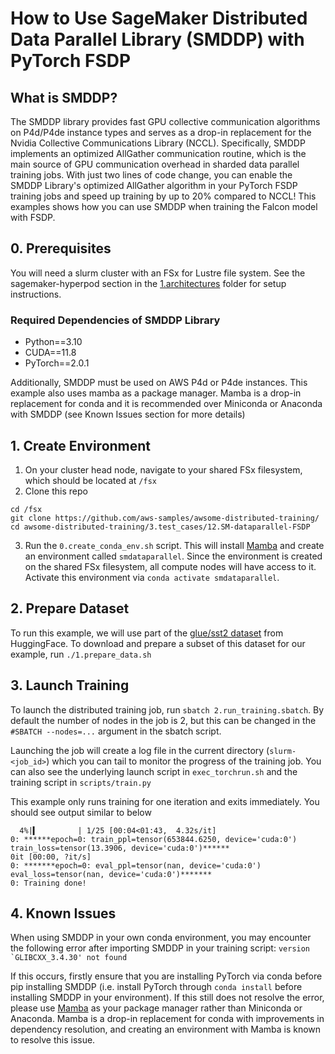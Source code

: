 # How to Use SageMaker Distributed Data Parallel Library (SMDDP) with PyTorch FSDP

## What is SMDDP?
The SMDDP library provides fast GPU collective communication algorithms on P4d/P4de instance types and serves as a drop-in replacement for the Nvidia Collective Communications Library (NCCL).  Specifically, SMDDP implements an optimized AllGather communication routine, which is the main source of GPU communication overhead in sharded data parallel training jobs.  With just two lines of code change, you can enable the SMDDP Library's optimized AllGather algorithm in your PyTorch FSDP training jobs and speed up training by up to 20% compared to NCCL!  This examples shows how you can use SMDDP when training the Falcon model with FSDP.  

## 0. Prerequisites
You will need a slurm cluster with an FSx for Lustre file system.  See the sagemaker-hyperpod section in the [1.architectures](https://github.com/ruhanprasad/awsome-distributed-training/tree/main/1.architectures) folder for setup instructions. 

### Required Dependencies of SMDDP Library
* Python==3.10
* CUDA==11.8
* PyTorch==2.0.1

Additionally, SMDDP must be used on AWS P4d or P4de instances.  This example also uses mamba as a package manager.  Mamba is a drop-in replacement for conda and it is recommended over Miniconda or Anaconda with SMDDP (see Known Issues section for more details)

## 1. Create Environment 
1. On your cluster head node, navigate to your shared FSx filesystem, which should be located at `/fsx`
2. Clone this repo 
```
cd /fsx
git clone https://github.com/aws-samples/awsome-distributed-training/
cd awsome-distributed-training/3.test_cases/12.SM-dataparallel-FSDP
```
3. Run the `0.create_conda_env.sh` script.  This will install [Mamba](https://github.com/mamba-org/mamba) and create an environment called `smdataparallel`.   Since the environment is created on the shared FSx filesystem, all compute nodes will have access to it.  Activate this environment via `conda activate smdataparallel`.

## 2. Prepare Dataset
To run this example, we will use part of the [glue/sst2 dataset](https://huggingface.co/datasets/glue) from HuggingFace.  To download and prepare a subset of this dataset for our example, run `./1.prepare_data.sh` 

## 3. Launch Training
To launch the distributed training job, run `sbatch 2.run_training.sbatch`.   By default the number of nodes in the job is 2, but this can be changed in the `#SBATCH --nodes=...` argument in the sbatch script.  

Launching the job will create a log file in the current directory (`slurm-<job_id>`)  which you can tail to monitor the progress of the training job.    You can also see the underlying launch script in `exec_torchrun.sh` and the training script in `scripts/train.py`

This example only runs training for one iteration and exits immediately.  You should see output similar to below
```
  4%|▍         | 1/25 [00:04<01:43,  4.32s/it]
0: ******epoch=0: train_ppl=tensor(653844.6250, device='cuda:0') train_loss=tensor(13.3906, device='cuda:0')******
0it [00:00, ?it/s]
0: *******epoch=0: eval_ppl=tensor(nan, device='cuda:0') eval_loss=tensor(nan, device='cuda:0')*******
0: Training done!
```
## 4. Known Issues
When using SMDDP in your own conda environment, you may encounter the following error after importing SMDDP in your training script: ``version `GLIBCXX_3.4.30' not found``

If this occurs, firstly ensure that you are installing PyTorch via conda before pip installing SMDDP (i.e. install PyTorch through `conda install` before installing SMDDP in your environment).  If this still does not resolve the error, please use [Mamba](https://github.com/mamba-org/mamba) as your package manager rather than Miniconda or Anaconda.  Mamba is a drop-in replacement for conda with improvements in dependency resolution, and creating an environment with Mamba is known to resolve this issue.

